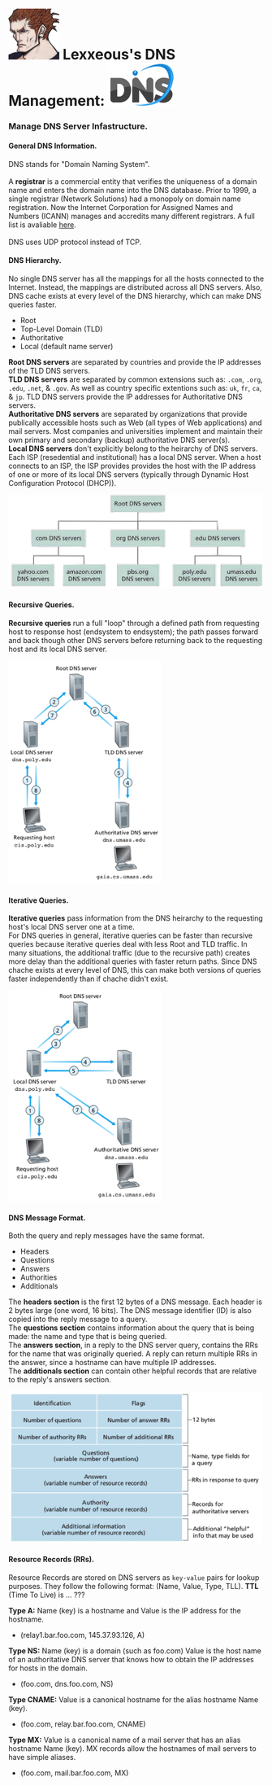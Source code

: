 <!-- DNS Management -->

# <img src="../../.pics/Lexxeous/lexx_headshot_clear.png" width="100px"/> Lexxeous's DNS Management: <img src="../../.pics/Protocols/DNS/dns_logo.png" width="130"/>
### Manage DNS Server Infastructure.

#### General DNS Information.

DNS stands for "Domain Naming System".<br>
<br>
A **registrar** is a commercial entity that verifies the uniqueness of a domain name and enters the domain name into the DNS database. Prior to 1999, a single registrar (Network Solutions) had a monopoly on domain name registration. Now the Internet Corporation for Assigned Names and Numbers (ICANN) manages and accredits many different registrars. A full list is avaliable [here](https://www.internic.net).<br>
<br>
DNS uses UDP protocol instead of TCP.

#### DNS Hierarchy.

No single DNS server has all the mappings for all the hosts connected to the Internet. Instead, the mappings are distributed across all DNS servers. Also, DNS cache exists at every level of the DNS hierarchy, which can make DNS queries faster.

 * Root
 * Top-Level Domain (TLD)
 * Authoritative
 * Local (default name server)

**Root DNS servers** are separated by countries and provide the IP addresses of the TLD DNS servers.<br>
**TLD DNS servers** are separated by common extensions such as: `.com`, `.org`, `.edu`, `.net`, & `.gov`. As well as country specific extentions such as: `uk`, `fr`, `ca`, & `jp`. TLD DNS servers provide the IP addresses for Authoritative DNS servers.<br>
**Authoritative DNS servers** are separated by organizations that provide publically accessible hosts such as Web (all types of Web applications) and mail servers. Most companies and universities implement and maintain their own primary and secondary (backup) authoritative DNS server(s).<br>
**Local DNS servers** don't explicitly belong to the heirarchy of DNS servers. Each ISP (resedential and institutional) has a local DNS server. When a host connects to an ISP, the ISP provides provides the host with the IP address of one or more of its local DNS servers (typically through Dynamic Host Configuration Protocol (DHCP)).

<img src="../../.pics/Protocols/DNS/dns_hierarchy.png" width="500"/>

#### Recursive Queries.

**Recursive queries** run a full "loop" through a defined path from requesting host to response host (endsystem to endsystem); the path passes forward and back though other DNS servers before returning back to the requesting host and its local DNS server.

<img src="../../.pics/Protocols/DNS/recursive_query.png" width="300"/>

#### Iterative Queries.

**Iterative queries** pass information from the DNS heirarchy to the requesting host's local DNS server one at a time.<br>
For DNS queries in general, iterative queries can be faster than recursive queries because iterative queries deal with less Root and TLD traffic. In many situations, the additional traffic (due to the recursive path) creates more delay than the additional queries with faster return paths. Since DNS chache exists at every level of DNS, this can make both versions of queries faster independently than if chache didn't exist.

<img src="../../.pics/Protocols/DNS/iterative_query.png" width="300"/>

#### DNS Message Format.

Both the query and reply messages have the same format.

 * Headers
 * Questions
 * Answers
 * Authorities
 * Additionals

The **headers section** is the first 12 bytes of a DNS message. Each header is 2 bytes large (one word, 16 bits). The DNS message identifier (ID) is also copied into the reply message to a query.<br>
The **questions section** contains information about the query that is being made: the name and type that is being queried.<br>
The **answers section**, in a reply to the DNS server query, contains the RRs for the name that was originally queried. A reply can return multiple RRs in the answer, since a hostname can have multiple IP addresses.<br>
The **additionals section** can contain other helpful records that are relative to the reply's answers section.<br>

<img src="../../.pics/Protocols/DNS/dns_message_format.png" width="500"/>


#### Resource Records (RRs).

Resource Records are stored on DNS servers as `key-value` pairs for lookup purposes. They follow the following format: (Name, Value, Type, TLL). **TTL** (Time To Live) is ... ???

**Type A:** Name (key) is a hostname and Value is the IP address for the hostname.

 * (relay1.bar.foo.com, 145.37.93.126, A)

**Type NS:** Name (key) is a domain (such as foo.com) Value is the host name of an authoritative DNS server that knows how to obtain the IP addresses for hosts in the domain.

 * (foo.com, dns.foo.com, NS)

**Type CNAME:** Value is a canonical hostname for the alias hostname Name (key).

 * (foo.com, relay.bar.foo.com, CNAME)

**Type MX:** Value is a canonical name of a mail server that has an alias hostname Name (key). MX records allow the hostnames of mail servers to have simple aliases.

 * (foo.com, mail.bar.foo.com, MX)





